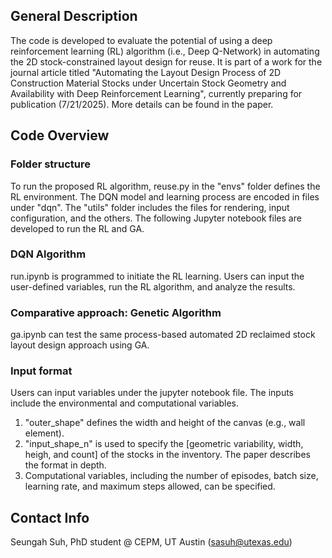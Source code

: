 ## General Description
The code is developed to evaluate the potential of using a deep reinforcement learning (RL) algorithm (i.e., Deep Q-Network) in automating the 2D stock-constrained layout design for reuse. 
It is part of a work for the journal article titled "Automating the Layout Design Process of 2D Construction Material Stocks under Uncertain Stock Geometry and Availability with Deep Reinforcement Learning", currently preparing for publication (7/21/2025).
More details can be found in the paper.

## Code Overview
### Folder structure
To run the proposed RL algorithm, reuse.py in the "envs" folder defines the RL environment.
The DQN model and learning process are encoded in files under "dqn".
The "utils" folder includes the files for rendering, input configuration, and the others.
The following Jupyter notebook files are developed to run the RL and GA.

### DQN Algorithm
run.ipynb is programmed to initiate the RL learning. Users can input the user-defined variables, run the RL algorithm, and analyze the results.

### Comparative approach: Genetic Algorithm
ga.ipynb can test the same process-based automated 2D reclaimed stock layout design approach using GA.

### Input format
Users can input variables under the jupyter notebook file.
The inputs include the environmental and computational variables.
1) "outer_shape" defines the width and height of the canvas (e.g., wall element).
2) "input_shape_n" is used to specify the [geometric variability, width, heigh, and count] of the stocks in the inventory. The paper describes the format in depth.
3) Computational variables, including the number of episodes, batch size, learning rate, and maximum steps allowed, can be specified.

## Contact Info
Seungah Suh, PhD student @ CEPM, UT Austin (sasuh@utexas.edu)
